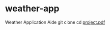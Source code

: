 # weather-app
Weather Application Aide
git clone <repository-url>
cd <repository-name>
[project.pdf](https://github.com/user-attachments/files/17824779/project.pdf)

